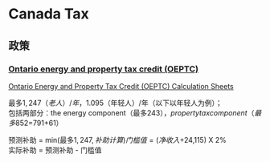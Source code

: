 # Canada Tax


## 政策

### [Ontario energy and property tax credit (OEPTC)](https://www.canada.ca/en/revenue-agency/services/child-family-benefits/provincial-territorial-programs/ontario-energy-property-tax-credit-questions-answers.html)

[Ontario Energy and Property Tax Credit (OEPTC) Calculation Sheets](https://www.canada.ca/en/revenue-agency/services/child-family-benefits/provincial-territorial-programs/ontario-energy-property-tax-credit-oeptc-calculation-sheets.html)  

最多$1,247（老人）/年，$1.095（年轻人）/年（以下以年轻人为例）；  
包括两部分：the energy component（最多$243），property tax component（最多$852=$791+$61） 

预测补助 = min(最多$1,247, 补助计算)  
门槛值=(净收入+$24,115) X 2%  
实际补助 =  预测补助 - 门槛值  





